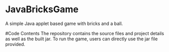 # JavaBricksGame
A simple Java applet based game with bricks and a ball.

#Code Contents
The repository contains the source files and project details as well as the built jar.
To run the game, users can directly use the jar file provided.
